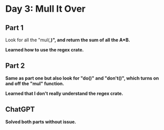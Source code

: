 # Day 3: Mull It Over

## Part 1

Look for all the "mul(<A>,<B>)", and return the sum of all the A*B.

Learned how to use the regex crate.

## Part 2

Same as part one but also look for "do()" and "don't()", which turns on and off the "mul" function.

Learned that I don't really understand the regex crate.

## ChatGPT

Solved both parts without issue.